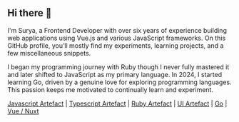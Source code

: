 ## Hi there 👋

I'm Surya, a Frontend Developer with over six years of experience building web applications using Vue.js and various JavaScript frameworks. On this GitHub profile, you’ll mostly find my experiments, learning projects, and a few miscellaneous snippets.

I began my programming journey with Ruby though I never fully mastered it and later shifted to JavaScript as my primary language. In 2024, I started learning Go, driven by a genuine love for exploring programming languages. This passion keeps me motivated to continually learn and experiment.


[Javascript Artefact](https://github.com/suryaadtmaja?tab=repositories&q=&type=&language=javascript&sort=) | [Typescript Artefact](https://github.com/suryaadtmaja?tab=repositories&q=&type=&language=typescript&sort=) | [Ruby Artefact](https://github.com/suryaadtmaja?tab=repositories&q=&type=&language=ruby&sort=) | [UI Artefact](https://github.com/suryaadtmaja?tab=repositories&q=&type=&language=html&sort=) | [Go](https://github.com/suryaadtmaja?tab=repositories&q=&type=&language=go&sort=) | [Vue / Nuxt](https://github.com/suryaadtmaja?tab=repositories&q=&type=&language=vue&sort=)

<!--
**suryaadtmaja/suryaadtmaja** is a ✨ _special_ ✨ repository because its `README.md` (this file) appears on your GitHub profile.

Here are some ideas to get you started:

- 🔭 I’m currently working on ...
- 🌱 I’m currently learning ...
- 👯 I’m looking to collaborate on ...
- 🤔 I’m looking for help with ...
- 💬 Ask me about ...
- 📫 How to reach me: ...
- 😄 Pronouns: ...
- ⚡ Fun fact: ...
-->
